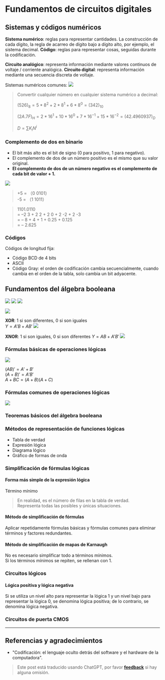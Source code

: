# Fundamentos de circuitos digitales

## Sistemas y códigos numéricos

**Sistema numérico**: reglas para representar cantidades. La construcción de cada dígito, la regla de acarreo de dígito bajo a dígito alto, por ejemplo, el sistema decimal.
**Código**: reglas para representar cosas, seguidas durante la codificación.

**Circuito analógico**: representa información mediante valores continuos de voltaje / corriente analógica.
**Circuito digital**: representa información mediante una secuencia discreta de voltaje.

Sistemas numéricos comunes:
![](https://wiki-media-1253965369.cos.ap-guangzhou.myqcloud.com/img/2020-03-03-19-42-56.png)

> Convertir cualquier número en cualquier sistema numérico a decimal:
>
> $(526)_8=5*8^2+2*8^1+6*8^0=(342)_{10}$
>
> $(2A.7F)_H=2*16^1+10*16^0+7*16^{-1}+15*16^{-2}=(42.4960937)_D$
>
> $D=\sum K_iN^i$

### Complemento de dos en binario

- El bit más alto es el bit de signo (0 para positivo, 1 para negativo).
- El complemento de dos de un número positivo es el mismo que su valor original.
- **El complemento de dos de un número negativo es el complemento de cada bit de valor + 1.**

![](https://wiki-media-1253965369.cos.ap-guangzhou.myqcloud.com/img/2020-03-05-11-51-43.png)

> +5 = （0 0101）  
> -5 = （1 1011）

> 1101.0110  
> = –2 3 + 2 2 + 2 0 + 2 -2 + 2 -3  
> = – 8 + 4 + 1 + 0.25 + 0.125  
> = – 2.625

### Códigos

Códigos de longitud fija:

- Código BCD de 4 bits
- ASCII
- Código Gray: el orden de codificación cambia secuencialmente, cuando cambia en el orden de la tabla, solo cambia un bit adyacente.

## Fundamentos del álgebra booleana

![](https://wiki-media-1253965369.cos.ap-guangzhou.myqcloud.com/img/2020-03-05-12-18-59.png)
![](https://wiki-media-1253965369.cos.ap-guangzhou.myqcloud.com/img/2020-03-05-12-19-13.png)
![](https://wiki-media-1253965369.cos.ap-guangzhou.myqcloud.com/img/2020-03-05-12-19-31.png)

![](https://wiki-media-1253965369.cos.ap-guangzhou.myqcloud.com/img/2020-03-05-16-43-58.png)

**XOR**: 1 si son diferentes, 0 si son iguales  
$Y=A'B+AB'$
![](https://wiki-media-1253965369.cos.ap-guangzhou.myqcloud.com/img/2020-03-05-12-24-18.png)

**XNOR**: 1 si son iguales, 0 si son diferentes
$Y=AB+A'B'$
![](https://wiki-media-1253965369.cos.ap-guangzhou.myqcloud.com/img/2020-03-05-12-24-28.png)

### Fórmulas básicas de operaciones lógicas

![](https://wiki-media-1253965369.cos.ap-guangzhou.myqcloud.com/img/2020-03-05-12-38-23.png)

$(A B) ' = A' + B'$  
$(A+ B)' = A'B'$  
$A + B C = (A +B)(A +C)$

### Fórmulas comunes de operaciones lógicas

![](https://wiki-media-1253965369.cos.ap-guangzhou.myqcloud.com/img/2020-03-05-12-40-28.png)

### Teoremas básicos del álgebra booleana

### Métodos de representación de funciones lógicas

- Tabla de verdad
- Expresión lógica
- Diagrama lógico
- Gráfico de formas de onda

### Simplificación de fórmulas lógicas

#### Forma más simple de la expresión lógica

Término mínimo

> En realidad, es el número de filas en la tabla de verdad.  
> Representa todas las posibles y únicas situaciones.

#### Método de simplificación de fórmulas

Aplicar repetidamente fórmulas básicas y fórmulas comunes para eliminar términos y factores redundantes.

#### Método de simplificación de mapas de Karnaugh

No es necesario simplificar todo a términos mínimos.  
Si los términos mínimos se repiten, se rellenan con 1.

### Circuitos lógicos

#### Lógica positiva y lógica negativa

Si se utiliza un nivel alto para representar la lógica 1 y un nivel bajo para representar la lógica 0, se denomina lógica positiva; de lo contrario, se denomina lógica negativa.

### Circuitos de puerta CMOS

---

## Referencias y agradecimientos

- "Codificación: el lenguaje oculto detrás del software y el hardware de la computadora".

> Este post está traducido usando ChatGPT, por favor [**feedback**](https://github.com/linyuxuanlin/Wiki_MkDocs/issues/new) si hay alguna omisión.
